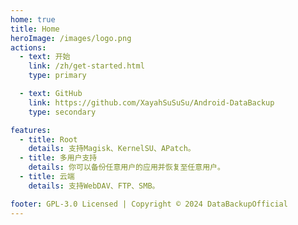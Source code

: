 ```yaml
---
home: true
title: Home
heroImage: /images/logo.png
actions:
  - text: 开始
    link: /zh/get-started.html
    type: primary

  - text: GitHub
    link: https://github.com/XayahSuSuSu/Android-DataBackup
    type: secondary

features:
  - title: Root
    details: 支持Magisk、KernelSU、APatch。
  - title: 多用户支持
    details: 你可以备份任意用户的应用并恢复至任意用户。
  - title: 云端
    details: 支持WebDAV、FTP、SMB。

footer: GPL-3.0 Licensed | Copyright © 2024 DataBackupOfficial
---
```

